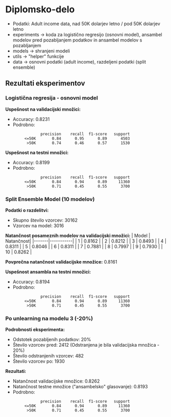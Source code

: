 # Diplomsko-delo

- Podatki: Adult income data, nad 50K dolarjev letno / pod 50K dolarjev letno
- experiments -> koda za logistično regresijo (osnovni model), ansambel modelov pred pozabljanjem podatkov in ansambel modelov s pozabljanjem
- models -> shranjeni modeli
- utils -> "helper" funkcije
- data -> osnovni podatki (adult income), razdeljeni podatki (split ensemble)

## Rezultati eksperimentov

### Logistična regresija - osnovni model

**Uspešnost na validacijski množici:**
- Accuracy: 0.8231
- Podrobno:
  ```
              precision    recall  f1-score   support
       <=50K       0.84      0.95      0.89      4503
        >50K       0.74      0.46      0.57      1530
  ```

**Uspešnost na testni množici:**
- Accuracy: 0.8199
- Podrobno:
  ```
              precision    recall  f1-score   support
       <=50K       0.84      0.94      0.89     11360
        >50K       0.71      0.45      0.55      3700
  ```

### Split Ensemble Model (10 modelov)

**Podatki o razdelitvi:**
- Skupno število vzorcev: 30162
- Vzorcev na model: 3016

**Natančnost posameznih modelov na validacijski množici:**
| Model | Natančnost|
|-------|-----------|
| 1     | 0.8162    |
| 2     | 0.8212    |
| 3     | 0.8493    |
| 4     | 0.8311    |
| 5     | 0.8046    |
| 6     | 0.8311    |
| 7     | 0.7881    |
| 8     | 0.7997    |
| 9     | 0.7930    |
| 10    | 0.8262    |

**Povprečna natančnost validacijske množice:** 0.8161

**Uspešnost ansambla na testni množici:**
- Accuracy: 0.8194
- Podrobno:
  ```
              precision    recall  f1-score   support
       <=50K       0.84      0.94      0.89     11360
        >50K       0.71      0.45      0.55      3700
  ```

### Po unlearning na modelu 3 (-20%)

**Podrobnosti eksperimenta:**
- Odstotek pozabljenih podatkov: 20%
- Število vzorcev pred: 2412 (Odstranjena je bila validacijska množica - 20%)
- Število odstranjenih vzorcev: 482
- Število vzorcev po: 1930

**Rezultati:**
- Natančnost validacijske množice: 0.8262
- Natančnost testne množice ("ansambelsko" glasovanje): 0.8193
- Podrobno:
  ```
              precision    recall  f1-score   support
       <=50K       0.84      0.94      0.89     11360
        >50K       0.71      0.45      0.55      3700
  ```

